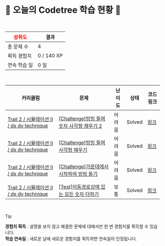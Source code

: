 # 🌲 오늘의 Codetree 학습 현황 🌲

<br />

| <span style="color:red;display:block;text-align:center;"> **성취도**</span> | 결과 |
|---|---|
| 총 문제 수 | 4 |
| 획득 경험치 | 0 / 140 XP |
| 연속 학습 일 | 0 일 |

<br />

|커리큘럼|문제|난이도|상태|코드 링크|
|---|---|---|---|---|
|[Trail 2 / 시뮬레이션 II / dx dy technique](https://www.codetree.ai/trail-info/novice-mid/)|[[Challenge]빙빙 돌며 숫자 사각형 채우기 2](https://www.codetree.ai/trails/complete/curated-cards/challenge-snail-number-square-2/)|어려움|Solved|[링크](https://github.com/ShinHyeong/codetree-TILs/blob/main/250920/%EB%B9%99%EB%B9%99%20%EB%8F%8C%EB%A9%B0%20%EC%88%AB%EC%9E%90%20%EC%82%AC%EA%B0%81%ED%98%95%20%EC%B1%84%EC%9A%B0%EA%B8%B0%202/snail-number-square-2.py)|
|[Trail 2 / 시뮬레이션 II / dx dy technique](https://www.codetree.ai/trail-info/novice-mid/)|[[Challenge]빙빙 돌며 사각형 채우기](https://www.codetree.ai/trails/complete/curated-cards/challenge-snail-alphabet-square/)|어려움|Solved|[링크](https://github.com/ShinHyeong/codetree-TILs/blob/main/250920/%EB%B9%99%EB%B9%99%20%EB%8F%8C%EB%A9%B0%20%EC%82%AC%EA%B0%81%ED%98%95%20%EC%B1%84%EC%9A%B0%EA%B8%B0/snail-alphabet-square.py)|
|[Trail 2 / 시뮬레이션 II / dx dy technique](https://www.codetree.ai/trail-info/novice-mid/)|[[Challenge]가운데에서 시작하여 빙빙 돌기](https://www.codetree.ai/trails/complete/curated-cards/challenge-snail-start-from-center/)|어려움|Solved|[링크](https://github.com/ShinHyeong/codetree-TILs/blob/main/250920/%EA%B0%80%EC%9A%B4%EB%8D%B0%EC%97%90%EC%84%9C%20%EC%8B%9C%EC%9E%91%ED%95%98%EC%97%AC%20%EB%B9%99%EB%B9%99%20%EB%8F%8C%EA%B8%B0/snail-start-from-center.py)|
|[Trail 2 / 시뮬레이션 II / dx dy technique](https://www.codetree.ai/trail-info/novice-mid/)|[[Test]이동경로상에 있는 모든 숫자 더하기](https://www.codetree.ai/trails/complete/curated-cards/test-add-all-the-numbers-on-the-path/)|보통|Solved|[링크](https://github.com/ShinHyeong/codetree-TILs/blob/main/250920/%EC%9D%B4%EB%8F%99%EA%B2%BD%EB%A1%9C%EC%83%81%EC%97%90%20%EC%9E%88%EB%8A%94%20%EB%AA%A8%EB%93%A0%20%EC%88%AB%EC%9E%90%20%EB%8D%94%ED%95%98%EA%B8%B0/add-all-the-numbers-on-the-path.py)|


<br />

> [!TIP]
> **경험치 획득** : 설명을 보지 않고 해결한 문제에 대해서만 한 번 경험치를 획득할 수 있습니다.  
> **학습 연속일** : 새로운 날에 새로운 경험치를 획득하면 연속일이 인정됩니다.

